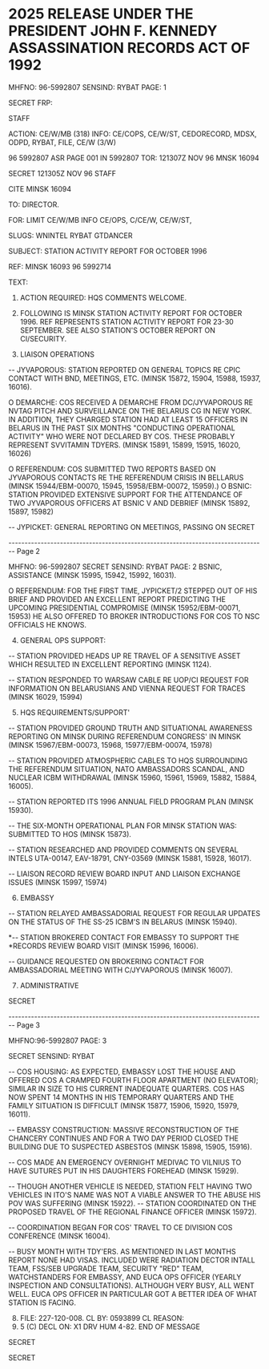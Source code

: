# 2025 RELEASE UNDER THE PRESIDENT JOHN F. KENNEDY ASSASSINATION RECORDS ACT OF 1992

MHFNO: 96-5992807 SENSIND: RYBAT PAGE: 1

SECRET FRP:

STAFF

ACTION: CE/W/MB (318) INFO: CE/COPS, CE/W/ST, CEDORECORD, MDSX, ODPD,
RYBAT, FILE, CE/W (3/W)

96 5992807 ASR PAGE 001 IN 5992807
TOR: 121307Z NOV 96 MNSK 16094

SECRET 121305Z NOV 96 STAFF

CITE MINSK 16094

TO: DIRECTOR.

FOR: LIMIT CE/W/MB INFO CE/OPS, C/CE/W, CE/W/ST,

SLUGS: WNINTEL RYBAT GTDANCER

SUBJECT: STATION ACTIVITY REPORT FOR OCTOBER 1996

REF: MINSK 16093 96 5992714

TEXT:

1. ACTION REQUIRED: HQS COMMENTS WELCOME.

2. FOLLOWING IS MINSK STATION ACTIVITY REPORT FOR
   OCTOBER 1996. REF REPRESENTS STATION ACTIVITY REPORT FOR
   23-30 SEPTEMBER. SEE ALSO STATION'S OCTOBER REPORT ON
   CI/SECURITY.

3. LIAISON OPERATIONS

-- JYVAPOROUS: STATION REPORTED ON GENERAL TOPICS RE CPIC
CONTACT WITH BND, MEETINGS, ETC. (MINSK 15872, 15904,
15988, 15937, 16016).

O DEMARCHE: COS RECEIVED A DEMARCHE FROM DC/JYVAPOROUS RE
NVTAG PITCH AND SURVEILLANCE ON THE BELARUS CG IN NEW YORK.
IN ADDITION, THEY CHARGED STATION HAD AT LEAST 15 OFFICERS
IN BELARUS IN THE PAST SIX MONTHS "CONDUCTING OPERATIONAL
ACTIVITY" WHO WERE NOT DECLARED BY COS. THESE PROBABLY
REPRESENT SVVITAMIN TDYERS. (MINSK 15891, 15899, 15915,
16020, 16026)

O REFERENDUM: COS SUBMITTED TWO REPORTS BASED ON JYVAPOROUS
CONTACTS RE THE REFERENDUM CRISIS IN BELLARUS (MINSK
15944/EBM-00070, 15945, 15958/EBM-00072, 15959).)
O BSNIC: STATION PROVIDED EXTENSIVE SUPPORT FOR THE
ATTENDANCE OF TWO JYVAPOROUS OFFICERS AT BSNIC V AND
DEBRIEF (MINSK 15892, 15897, 15982)

-- JYPICKET: GENERAL REPORTING ON MEETINGS, PASSING ON
SECRET


-------------------------------------------------------------------------------- Page 2

MHFNO: 96-5992807
SECRET
SENSIND: RYBAT
PAGE: 2
BSNIC, ASSISTANCE (MINSK 15995, 15942, 15992, 16031).

O REFERENDUM: FOR THE FIRST TIME, JYPICKET/2 STEPPED OUT OF HIS BRIEF AND PROVIDED AN EXCELLENT REPORT PREDICTING THE UPCOMING PRESIDENTIAL COMPROMISE (MINSK 15952/EBM-00071, 15953) HE ALSO OFFERED TO BROKER INTRODUCTIONS FOR COS TO NSC OFFICIALS HE KNOWS.

4. GENERAL OPS SUPPORT:

-- STATION PROVIDED HEADS UP RE TRAVEL OF A SENSITIVE ASSET WHICH RESULTED IN EXCELLENT REPORTING (MINSK 1124).

-- STATION RESPONDED TO WARSAW CABLE RE UOP/CI REQUEST FOR INFORMATION ON BELARUSIANS AND VIENNA REQUEST FOR TRACES (MINSK 16029, 15994)

5. HQS REQUIREMENTS/SUPPORT'

-- STATION PROVIDED GROUND TRUTH AND SITUATIONAL AWARENESS REPORTING ON MINSK DURING REFERENDUM CONGRESS' IN MINSK (MINSK 15967/EBM-00073, 15968, 15977/EBM-00074, 15978)

-- STATION PROVIDED ATMOSPHERIC CABLES TO HQS SURROUNDING THE REFERENDUM SITUATION, NATO AMBASSADORS SCANDAL, AND NUCLEAR ICBM WITHDRAWAL (MINSK 15960, 15961, 15969, 15882, 15884, 16005).

-- STATION REPORTED ITS 1996 ANNUAL FIELD PROGRAM PLAN (MINSK 15930).

-- THE SIX-MONTH OPERATIONAL PLAN FOR MINSK STATION WAS: SUBMITTED TO HOS (MINSK 15873).

-- STATION RESEARCHED AND PROVIDED COMMENTS ON SEVERAL INTELS UTA-00147, EAV-18791, CNY-03569 (MINSK 15881, 15928, 16017).

-- LIAISON RECORD REVIEW BOARD INPUT AND LIAISON EXCHANGE ISSUES (MINSK 15997, 15974)

6. EMBASSY

-- STATION RELAYED AMBASSADORIAL REQUEST FOR REGULAR UPDATES ON THE STATUS OF THE SS-25 ICBM'S IN BELARUS (MINSK 15940).

*-- STATION BROKERED CONTACT FOR EMBASSY TO SUPPORT THE<JFK>
*<ASSASSINATION>RECORDS REVIEW BOARD VISIT (MINSK 15996, 16006).

-- GUIDANCE REQUESTED ON BROKERING CONTACT FOR AMBASSADORIAL MEETING WITH C/JYVAPOROUS (MINSK 16007).

7. ADMINISTRATIVE

SECRET


-------------------------------------------------------------------------------- Page 3

MHFNO:96-5992807                                                                                    PAGE: 3

SECRET
SENSIND: RYBAT

-- COS HOUSING: AS EXPECTED, EMBASSY LOST THE HOUSE AND
OFFERED COS A CRAMPED FOURTH FLOOR APARTMENT (NO ELEVATOR);
SIMILAR IN SIZE TO HIS CURRENT INADEQUATE QUARTERS. COS
HAS NOW SPENT 14 MONTHS IN HIS TEMPORARY QUARTERS AND THE
FAMILY SITUATION IS DIFFICULT (MINSK 15877, 15906, 15920,
15979, 16011).

-- EMBASSY CONSTRUCTION: MASSIVE RECONSTRUCTION OF THE
CHANCERY CONTINUES AND FOR A TWO DAY PERIOD CLOSED THE
BUILDING DUE TO SUSPECTED ASBESTOS (MINSK 15898, 15905,
15916).

-- COS MADE AN EMERGENCY OVERNIGHT MEDIVAC TO VILNIUS TO
HAVE SUTURES PUT IN HIS DAUGHTERS FOREHEAD (MINSK 15929).

-- THOUGH ANOTHER VEHICLE IS NEEDED, STATION FELT HAVING
TWO VEHICLES IN ITO'S NAME WAS NOT A VIABLE ANSWER TO THE
ABUSE HIS POV WAS SUFFERING (MINSK 15922).
-- STATION COORDINATED ON THE PROPOSED TRAVEL OF THE
REGIONAL FINANCE OFFICER (MINSK 15972).

-- COORDINATION BEGAN FOR COS' TRAVEL TO CE DIVISION COS
CONFERENCE (MINSK 16004).

-- BUSY MONTH WITH TDY'ERS. AS MENTIONED IN LAST MONTHS
REPORT NONE HAD VISAS. INCLUDED WERE RADIATION DECTOR INTALL TEAM,
FSS/SEB UPGRADE TEAM, SECURITY "RED" TEAM, WATCHSTANDERS FOR EMBASSY,
AND EUCA OPS OFFICER (YEARLY INSPECTION AND CONSULTATIONS). ALTHOUGH
VERY BUSY, ALL WENT WELL. EUCA OPS OFFICER IN PARTICULAR GOT A
BETTER IDEA OF WHAT STATION IS FACING.

8. FILE: 227-120-008. CL BY: 0593899 CL REASON:
1.  5 (C) DECL ON: X1 DRV HUM 4-82.
    END OF MESSAGE

SECRET

SECRET
